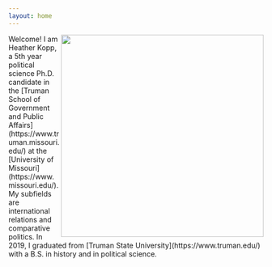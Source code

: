 ```yaml
---
layout: home
---
```

<img align="right" height="400" src="https://heatherkopp.github.io/files/kopp.jpg">
Welcome! I am Heather Kopp, a 5th year political science Ph.D. candidate in the [Truman School of Government and Public Affairs](https://www.truman.missouri.edu/) at the [University of Missouri](https://www.missouri.edu/). My subfields are international relations and comparative politics. In 2019, I graduated from [Truman State University](https://www.truman.edu/) with a B.S. in history and in political science.
